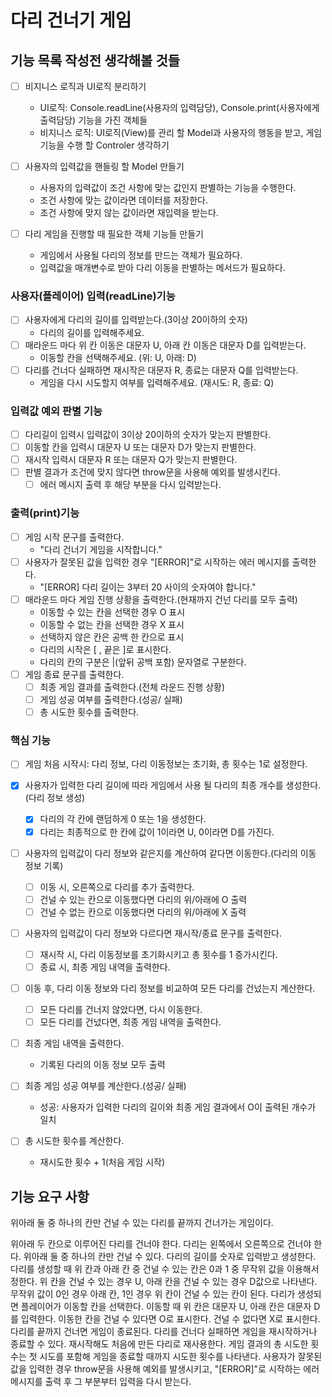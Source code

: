 # 다리 건너기 게임

## 기능 목록 작성전 생각해볼 것들

- [ ] 비지니스 로직과 UI로직 분리하기
  - UI로직: Console.readLine(사용자의 입력담당), Console.print(사용자에게 출력담당) 기능을 가진 객체들
  - 비지니스 로직: UI로직(View)를 관리 할 Model과 사용자의 행동을 받고, 게임 기능을 수행 할 Controler 생각하기

- [ ] 사용자의 입력값을 핸들링 할 Model 만들기
  - 사용자의 입력값이 조건 사항에 맞는 값인지 판별하는 기능을 수행한다.
  - 조건 사항에 맞는 값이라면 데이터를 저장한다.
  - 조건 사항에 맞지 않는 값이라면 재입력을 받는다.

- [ ] 다리 게임을 진행할 때 필요한 객체 기능들 만들기
  - 게임에서 사용될 다리의 정보를 만드는 객체가 필요하다.
  - 입력값을 매개변수로 받아 다리 이동을 판별하는 메서드가 필요하다.

### 사용자(플레이어) 입력(readLine)기능

  - [ ] 사용자에게 다리의 길이를 입력받는다.(3이상 20이하의 숫자)
    - 다리의 길이를 입력해주세요.
  - [ ] 매라운드 마다 위 칸 이동은 대문자 U, 아래 칸 이동은 대문자 D를 입력받는다.
    - 이동할 칸을 선택해주세요. (위: U, 아래: D)
  - [ ] 다리를 건너다 실패하면 재시작은 대문자 R, 종료는 대문자 Q를 입력받는다.
    - 게임을 다시 시도할지 여부를 입력해주세요. (재시도: R, 종료: Q)

### 입력값 예외 판별 기능

  - [ ] 다리길이 입력시 입력값이 3이상 20이하의 숫자가 맞는지 판별한다.
  - [ ] 이동할 칸을 입력시 대문자 U 또는 대문자 D가 맞는지 판별한다.
  - [ ] 재시작 입력시 대문자 R 또는 대문자 Q가 맞는지 판별한다.
  - [ ] 판별 결과가 조건에 맞지 않다면 throw문을 사용해 예외를 발생시킨다.
    - [ ] 에러 메시지 출력 후 해당 부분을 다시 입력받는다.

### 출력(print)기능

  - [ ] 게임 시작 문구를 출력한다.
    - "다리 건너기 게임을 시작합니다."
  - [ ] 사용자가 잘못된 값을 입력한 경우 "[ERROR]"로 시작하는 에러 메시지를 출력한다. 
    - "[ERROR] 다리 길이는 3부터 20 사이의 숫자여야 합니다."
  - [ ] 매라운드 마다 게임 진행 상황을 출력한다.(현재까지 건넌 다리를 모두 출력)
    - 이동할 수 있는 칸을 선택한 경우 O 표시
    - 이동할 수 없는 칸을 선택한 경우 X 표시
    - 선택하지 않은 칸은 공백 한 칸으로 표시
    - 다리의 시작은 [ , 끝은 ]로 표시한다.
    - 다리의 칸의 구분은 |(앞뒤 공백 포함) 문자열로 구분한다.
  - [ ] 게임 종료 문구를 출력한다.
    - [ ] 최종 게임 결과를 출력한다.(전체 라운드 진행 상황)
    - [ ] 게임 성공 여부를 출력한다.(성공/ 실패)
    - [ ] 총 시도한 횟수를 출력한다.

### 핵심 기능

  - [ ] 게임 처음 시작시: 다리 정보, 다리 이동정보는 초기화, 총 횟수는 1로 설정한다.

  - [x] 사용자가 입력한 다리 길이에 따라 게임에서 사용 될 다리의 최종 개수를 생성한다.(다리 정보 생성)
    - [x] 다리의 각 칸에 랜덤하게 0 또는 1을 생성한다.
    - [x] 다리는 최종적으로 한 칸에 값이 1이라면 U, 0이라면 D를 가진다.

  - [ ] 사용자의 입력값이 다리 정보와 같은지를 계산하여 같다면 이동한다.(다리의 이동 정보 기록)
    - [ ] 이동 시, 오른쪽으로 다리를 추가 출력한다.
    - [ ] 건널 수 있는 칸으로 이동했다면 다리의 위/아래에 O 출력
    - [ ] 건널 수 없는 칸으로 이동했다면 다리의 위/아래에 X 출력

  - [ ] 사용자의 입력값이 다리 정보와 다르다면 재시작/종료 문구를 출력한다.
    - [ ] 재시작 시, 다리 이동정보를 초기화시키고 총 횟수를 1 증가시킨다.
    - [ ] 종료 시, 최종 게임 내역을 출력한다.

  - [ ] 이동 후, 다리 이동 정보와 다리 정보를 비교하여 모든 다리를 건넜는지 계산한다.
    - [ ] 모든 다리를 건너지 않았다면, 다시 이동한다.
    - [ ] 모든 다리를 건넜다면, 최종 게임 내역을 출력한다.

  - [ ] 최종 게임 내역을 출력한다.
    - 기록된 다리의 이동 정보 모두 출력
  - [ ] 최종 게임 성공 여부를 계산한다.(성공/ 실패)
    - 성공: 사용자가 입력한 다리의 길이와 최종 게임 결과에서 O이 출력된 개수가 일치
  - [ ] 총 시도한 횟수를 계산한다.
    - 재시도한 횟수 + 1(처음 게임 시작)

## 기능 요구 사항

위아래 둘 중 하나의 칸만 건널 수 있는 다리를 끝까지 건너가는 게임이다. 

위아래 두 칸으로 이루어진 다리를 건너야 한다.
다리는 왼쪽에서 오른쪽으로 건너야 한다.
위아래 둘 중 하나의 칸만 건널 수 있다.
다리의 길이를 숫자로 입력받고 생성한다.
다리를 생성할 때 위 칸과 아래 칸 중 건널 수 있는 칸은 0과 1 중 무작위 값을 이용해서 정한다.
위 칸을 건널 수 있는 경우 U, 아래 칸을 건널 수 있는 경우 D값으로 나타낸다.
무작위 값이 0인 경우 아래 칸, 1인 경우 위 칸이 건널 수 있는 칸이 된다.
다리가 생성되면 플레이어가 이동할 칸을 선택한다.
이동할 때 위 칸은 대문자 U, 아래 칸은 대문자 D를 입력한다.
이동한 칸을 건널 수 있다면 O로 표시한다. 건널 수 없다면 X로 표시한다.
다리를 끝까지 건너면 게임이 종료된다.
다리를 건너다 실패하면 게임을 재시작하거나 종료할 수 있다.
재시작해도 처음에 만든 다리로 재사용한다.
게임 결과의 총 시도한 횟수는 첫 시도를 포함해 게임을 종료할 때까지 시도한 횟수를 나타낸다.
사용자가 잘못된 값을 입력한 경우 throw문을 사용해 예외를 발생시키고, "[ERROR]"로 시작하는 에러 메시지를 출력 후 그 부분부터 입력을 다시 받는다.
